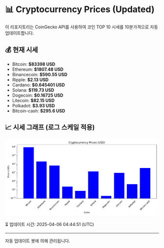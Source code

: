 
# 📊 Cryptocurrency Prices (Updated)

이 리포지토리는 CoinGecko API를 사용하여 코인 TOP 10 시세를 10분가격으로 자동 업데이트합니다.

## 💰 현재 시세
- Bitcoin: **$83398 USD**
- Ethereum: **$1807.48 USD**
- Binancecoin: **$590.55 USD**
- Ripple: **$2.13 USD**
- Cardano: **$0.645401 USD**
- Solana: **$119.73 USD**
- Dogecoin: **$0.16725 USD**
- Litecoin: **$82.15 USD**
- Polkadot: **$3.93 USD**
- Bitcoin-cash: **$295.6 USD**

## 📈 시세 그래프 (로그 스케일 적용)
![Crypto Prices](crypto_prices.png)

⏳ 업데이트 시간: 2025-04-06 04:44:51 (UTC)

---
자동 업데이트 봇에 의해 관리됩니다.
